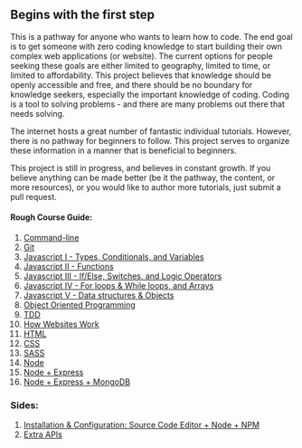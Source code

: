 ## Begins with the first step


This is a pathway for anyone who wants to learn how to code. The end goal is to get someone with zero coding knowledge to start building their own complex web applications (or website). The current options for people seeking these goals are either limited to geography, limited to time, or limited to affordability. This project believes that knowledge should be openly accessible and free, and there should be no boundary for knowledge seekers, especially the important knowledge of coding. Coding is a tool to solving problems - and there are many problems out there that needs solving.

The internet hosts a great number of fantastic individual tutorials. However, there is no pathway for beginners to follow. This project serves to organize these information in a manner that is beneficial to beginners.

This project is still in progress, and believes in constant growth. If you believe anything can be made better (be it the pathway, the content, or more resources), or you would like to author more tutorials, just submit a pull request.

#### Rough Course Guide:

1. [Command-line](command-line.md)
2. [Git](git.md)
3. [Javascript I - Types, Conditionals, and Variables](javascript-one.md)
4. [Javascript II - Functions](javascript-two.md)
5. [Javascript III - If/Else, Switches, and Logic Operators](javascript-three.md)
6. [Javascript IV -  For loops & While loops, and Arrays](javascript-four.md)
7. [Javascript V - Data structures & Objects](javascript-five.md)
8. [Object Oriented Programming](object-oriented-programming.md)
9. [TDD](tdd.md)
10. [How Websites Work](how-websites-work.md)
11. [HTML](html.md)
12. [CSS](css.md)
13. [SASS](sass.md)
14. [Node](node.md)
15. [Node + Express](node-express.md)
16. [Node + Express + MongoDB](node-express-mongodb.md)

### Sides:
1. [Installation & Configuration: Source Code Editor + Node + NPM](source-code-editor.md)
2. [Extra APIs](extra-apis.md)
